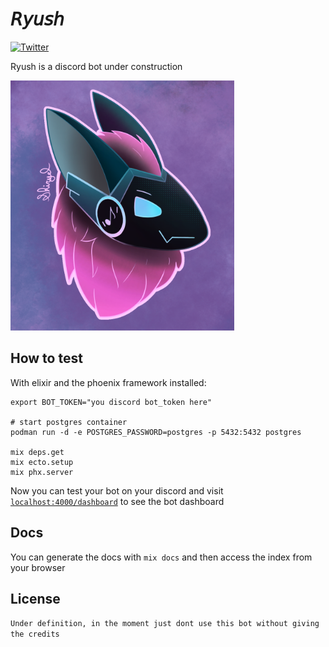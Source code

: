 # 𝘙𝘺𝘶𝘴𝘩
[![Twitter](https://img.shields.io/twitter/follow/shiryel_.svg?style=social)](https://twitter.com/shiryel_)

Ryush is a discord bot under construction

<img src="ryush.png" alt="Ryush profile pic" height="400">

## How to test

With elixir and the phoenix framework installed:
```
export BOT_TOKEN="you discord bot_token here"

# start postgres container
podman run -d -e POSTGRES_PASSWORD=postgres -p 5432:5432 postgres

mix deps.get
mix ecto.setup
mix phx.server
```

Now you can test your bot on your discord and visit [`localhost:4000/dashboard`](http://localhost:4000/dashboard) to see the bot dashboard

## Docs

You can generate the docs with `mix docs` and then access the index from your browser

## License

`Under definition, in the moment just dont use this bot without giving the credits`

